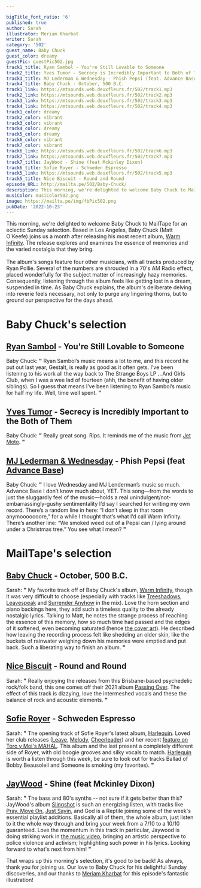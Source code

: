 ```yaml
---

bigTitle_font_ratio: '6'
published: true
author: Sarah
illustrator: Meriam Kharbat
writer: Sarah
category: '502'
guest_name: Baby Chuck
guest_color: dreamy
guestPic: guestPic502.jpg
track1_title: Ryan Sambol - You're Still Lovable to Someone
track2_title: Yves Tumor - Secrecy is Incredibly Important to Both of Them
track3_title: MJ Lederman & Wednesday - Phish Pepsi (feat. Advance Base)
track4_title: Baby Chuck - October, 500 B.C.
track1_link: https://mtsounds.web.deuxfleurs.fr/502/track1.mp3
track2_link: https://mtsounds.web.deuxfleurs.fr/502/track2.mp3
track3_link: https://mtsounds.web.deuxfleurs.fr/502/track3.mp3
track4_link: https://mtsounds.web.deuxfleurs.fr/502/track4.mp3
track1_color: dreamy
track2_color: vibrant
track3_color: vibrant
track4_color: dreamy
track5_color: dreamy
track6_color: vibrant
track7_color: vibrant
track6_link: https://mtsounds.web.deuxfleurs.fr/502/track6.mp3
track7_link: https://mtsounds.web.deuxfleurs.fr/502/track7.mp3
track7_title: JayWood - Shine (feat Mckinley Dixon)
track6_title: Sofie Royer - Schweden Espresso
track5_link: https://mtsounds.web.deuxfleurs.fr/502/track5.mp3
track5_title: Nice Biscuit - Round and Round
episode_URL: http://mailta.pe/502/Baby-Chuck/
description: This morning, we're delighted to welcome Baby Chuck to MailTape for an eclectic collection that'll jump start your day. Based in Los Angeles, Baby Chuck (Matt O'Keefe) joins us a month after releasing his most recent album, Warm Infinity. The release examines the essence of memories and the varied nostalgia they bring.
musiColor: musiColor502.png
image: https://mailta.pe/img/fbPic502.png
pubDate: '2022-10-23'
---
```

 This morning, we're delighted to welcome Baby Chuck to MailTape for an eclectic Sunday selection. Based in Los Angeles, Baby Chuck (Matt O'Keefe) joins us a month after releasing his most recent album, [Warm Infinity](https://babychuck.bandcamp.com/album/warm-infinity). The release explores and examines the essence of memories and the varied nostalgia that they bring.
  <br><br>
The album's songs feature four other musicians, with all tracks produced by Ryan Pollie. Several of the numbers are shrouded in a 70's AM Radio effect, placed wonderfully for the subject matter of increasingly hazy memories. Consequently, listening through the album feels like getting lost in a dream, suspended in time. As Baby Chuck explains, the album's deliberate delving into reverie feels necessary, not only to purge any lingering thorns, but to ground our perspective for the days ahead.

# Baby Chuck's selection

## [Ryan Sambol](https://ryansambol.bandcamp.com/) - You're Still Lovable to Someone
Baby Chuck: **"** Ryan Sambol’s music means a lot to me, and this record he put out last year, Gestalt, is really as good as it often gets. I’ve been listening to his work all the way back to The Strange Boys LP …And Girls Club, when I was a wee lad of fourteen (ahh, the benefit of having older siblings). So I guess that means I’ve been listening to Ryan Sambol’s music for half my life. Well, time well spent. **"** 

## [Yves Tumor](https://yves-tumor.com/) - Secrecy is Incredibly Important to the Both of Them
Baby Chuck: **"** Really great song. Rips. It reminds me of the music from [Jet Moto](https://www.youtube.com/watch?v=fPfiA1YV-pQ). **"** 

## [MJ Lederman & Wednesday](https://mjlenderman.bandcamp.com/) - Phish Pepsi (feat [Advance Base](https://advancebase.bandcamp.com/))
Baby Chuck: **"** I love Wednesday and MJ Lenderman’s music so much. Advance Base I don’t know much about, YET. This song—from the words to just the sluggardly feel of the music—holds a real unindulgent/not-embarrassingly-gushy sentimentality I’d say I searched for writing my own record. There’s a random line in here: “I don’t sleep in that room anymooooooore,” for a while I thought that’s what I’d call Warm Infinity. There’s another line: “We smoked weed out of a Pepsi can / lying around under a Christmas tree.” You see what I mean? **"** 

# MailTape's selection

## [Baby Chuck](https://babychuck.bandcamp.com/album/warm-infinity) - October, 500 B.C.
Sarah: **"** My favorite track off of Baby Chuck's album, [Warm Infinity](https://babychuck.bandcamp.com/album/warm-infinity), though it was very difficult to choose (especially with tracks like [Treeshadows](https://babychuck.bandcamp.com/track/surrender-anyhow), [Leavespeak](https://babychuck.bandcamp.com/track/leavespeak) and [Surrender Anyhow](https://babychuck.bandcamp.com/track/surrender-anyhow) in the mix). Love the horn section and piano backings here, they add such a timeless quality to the already nostalgic lyrics. Talking to Matt, he notes the strange process of reaching the essence of this memory, how so much time had passed and the edges of it softened, even becoming saturated (hence [the cover art](https://babychuck.bandcamp.com/album/warm-infinity)). He described how leaving the recording process felt like shedding an older skin, like the buckets of rainwater weighing down his memories were emptied and put back. Such a liberating way to finish an album. **"** 

## [Nice Biscuit](https://nicebiscuit.bandcamp.com/) - Round and Round
Sarah: **"** Really enjoying the releases from this Brisbane-based psychedelic rock/folk band, this one comes off their 2021 album [Passing Over](https://nicebiscuit.bandcamp.com/album/passing-over). The effect of this track is dizzying, love the intermeshed vocals and these the balance of rock and acoustic elements. **"** 

## [Sofie Royer](https://www.instagram.com/sofieroyer/?hl=en) - Schweden Espresso
Sarah: **"** The opening track of Sofie Royer's latest album, [Harlequin](https://sofieroyer.bandcamp.com/album/harlequin). Loved her club releases ([Leave](https://www.youtube.com/watch?v=yLFMfc2QGKE), [Melody](https://www.youtube.com/watch?v=n2NYBA4MfY0), [Cheerleader](https://www.youtube.com/watch?v=hsh4so-DjqM)) and her recent [feature on Toro y Moi's MAHAL](https://www.youtube.com/watch?v=vniX7UCBlNI). This album and the last present a completely different side of Royer, with old boogie grooves and silky vocals to match. [Harlequin](https://sofieroyer.bandcamp.com/album/harlequin) is worth a listen through this week, be sure to look out for tracks Ballad of Bobby Beausoleil and Someone is smoking (my favorites). **"** 

## [JayWood](https://jaywood1.bandcamp.com/album/slingshot) - Shine (feat Mckinley Dixon)
Sarah: **"** The bass and 80's synths -- not sure if it gets better than this? JayWood's album [Slingshot](https://jaywood1.bandcamp.com/album/slingshot) is such an energizing listen, with tracks like [Pray, Move On](https://jaywood1.bandcamp.com/track/pray-move-on), [Just Sayin](https://www.youtube.com/watch?v=F6oLGwBNuyg), and God is a Reptile joining some of the week's essential playlist additions. Basically all of them, the whole album, just listen to it the whole way through and bring your week from a 7/10 to a 10/10 guaranteed. Love the momentum in this track in particular, Jaywood is doing striking work in [the music video](https://www.youtube.com/watch?v=PMh8jR3L1MU), bringing an artistic perspective to police violence and activism; highlighting such power in his lyrics. Looking forward to what's next from him! **"** 

That wraps up this morning's selection, it's good to be back! As always, thank you for joining us. Our love to Baby Chuck for his delightful Sunday discoveries, and our thanks to [Meriam Kharbat](https://www.meriamkharbat.com/illustration) for this episode's fantastic illustration!
